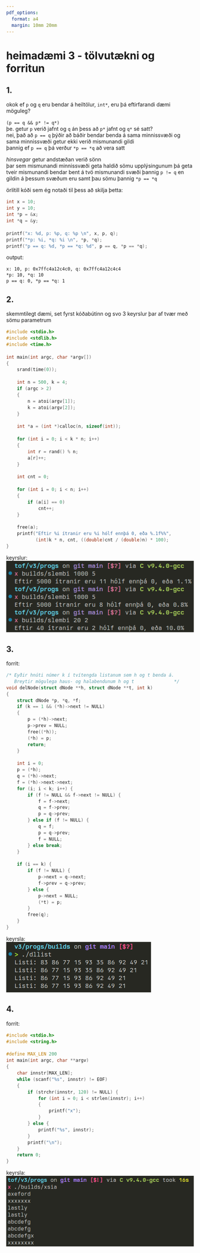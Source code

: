 ```yaml
---
pdf_options:
  format: a4
  margin: 10mm 20mm
---
```


# heimadæmi 3 - tölvutækni og forritun

## 1.
okok ef `p` og `q` eru bendar á heiltölur, `int*`, eru þá eftirfarandi dæmi möguleg?

`(p == q && p* != q*)`  
þe. getur `p` verið jafnt og `q` án þess að `p*` jafnt og `q*` sé satt?  
nei, það að `p == q` þýðir að báðir bendar benda á sama minnissvæði og sama minnissvæði getur ekki verið mismunandi gildi  
þannig ef `p == q` þá verður `*p == *q` að vera satt  

*hinsvegar* getur andstæðan verið sönn  
þar sem mismunandi minnissvæði geta haldið sömu upplýsingunum þá geta tveir mismunandi bendar bent á tvö mismunandi svæði þannig `p != q` en gildin á þessum svæðum eru samt þau sömu þannig `*p == *q`  

örlítill kóði sem ég notaði til þess að skilja þetta:
```c
int x = 10;
int y = 10;
int *p = &x;
int *q = &y;

printf("x: %d, p: %p, q: %p \n", x, p, q);
printf("*p: %i, *q: %i \n", *p, *q);
printf("p == q: %d, *p == *q: %d", p == q, *p == *q);
```

output:  
```
x: 10, p: 0x7ffc4a12c4c0, q: 0x7ffc4a12c4c4 
*p: 10, *q: 10 
p == q: 0, *p == *q: 1
```

<div style="page-break-after: always;"></div>

## 2.
skemmtilegt dæmi, set fyrst kóðabútinn og svo 3 keyrslur þar af tvær með sömu parametrum  

```c
#include <stdio.h>
#include <stdlib.h>
#include <time.h>

int main(int argc, char *argv[])
{
    srand(time(0));

    int n = 500, k = 4;
    if (argc > 2)
    {
        n = atoi(argv[1]);
        k = atoi(argv[2]);
    }

    int *a = (int *)calloc(n, sizeof(int));
    
    for (int i = 0; i < k * n; i++)
    {
        int r = rand() % n;
        a[r]++;
    }
    
    int cnt = 0;
    
    for (int i = 0; i < n; i++)
    {
        if (a[i] == 0)
            cnt++;
    }
    
    free(a);
    printf("Eftir %i ítranir eru %i hólf ennþá 0, eða %.1f%%",
           (int)k * n, cnt, ((double)cnt / (double)n) * 100);
}
```  

keyrslur:  
![keyrslur dæmi 2](imgs/keyrslur2.png)

<div style='page-break-after: always;'></div>

## 3. 
forrit:  
```c
/* Eyðir hnúti númer k í tvítengda listanum sem h og t benda á.
   Breytir mögulega haus- og halabendunum h og t               */
void delNode(struct dNode **h, struct dNode **t, int k)
{
    struct dNode *p, *q, *f;
    if (k == 1 && (*h)->next != NULL)
    {
        p = (*h)->next;
        p->prev = NULL;
        free((*h));
        (*h) = p;
        return;
    }

    int i = 0;
    p = (*h);
    q = (*h)->next;
    f = (*h)->next->next;
    for (i; i < k; i++) {
        if (f != NULL && f->next != NULL) {
            f = f->next;
            q = f->prev;
            p = q->prev;
        } else if (f != NULL) {
            q = f;
            p = q->prev;
            f = NULL;
        } else break;
    }

    if (i == k) {
        if (f != NULL) {
            p->next = q->next;
            f->prev = q->prev;
        } else {
            p->next = NULL;
            (*t) = p;
        }
        free(q);
    }
}
```  

keyrsla:  
![keyrsla á dllist.c](./imgs/keyrslur3.png)

<div style='page-break-after: always;'></div>

## 4. 
forrit:  
```c
#include <stdio.h>
#include <string.h>

#define MAX_LEN 200
int main(int argc, char **argv)
{
    char innstr[MAX_LEN];
    while (scanf("%s", innstr) != EOF)
    {
        if (strchr(innstr, 120) != NULL) {
            for (int i = 0; i < strlen(innstr); i++)
            {
                printf("x");
            }
        } else {
            printf("%s", innstr);
        } 
        printf("\n");
    }
    return 0;
}
```

keyrsla:  
![keyrsla á xsia.c](imgs/keyrslur4.png)
